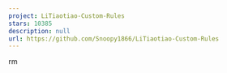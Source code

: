 ```yaml
---
project: LiTiaotiao-Custom-Rules
stars: 10385
description: null
url: https://github.com/Snoopy1866/LiTiaotiao-Custom-Rules
---
```


rm

